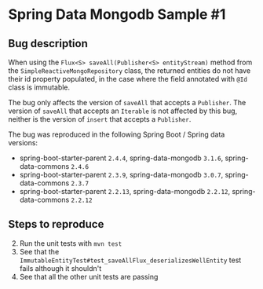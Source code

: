 # Spring Data Mongodb Sample #1

## Bug description

When using the `Flux<S> saveAll(Publisher<S> entityStream)` method from
the `SimpleReactiveMongoRepository` class, the returned entities do not have their id property
populated, in the case where the field annotated with `@Id` class is immutable.

The bug only affects the version of `saveAll` that accepts a `Publisher`.
The version of `saveAll` that accepts an `Iterable` is not affected by this bug,
neither is the version of `insert` that accepts a `Publisher`.

The bug was reproduced in the following Spring Boot / Spring data versions:
- spring-boot-starter-parent `2.4.4`, spring-data-mongodb `3.1.6`, spring-data-commons `2.4.6`
- spring-boot-starter-parent `2.3.9`, spring-data-mongodb `3.0.7`, spring-data-commons `2.3.7`
- spring-boot-starter-parent `2.2.13`, spring-data-mongodb `2.2.12`, spring-data-commons `2.2.12`

## Steps to reproduce
2. Run the unit tests  with `mvn test`
3. See that the `ImmutableEntityTest#test_saveAllFlux_deserializesWellEntity` test fails although it shouldn't
4. See that all the other unit tests are passing
